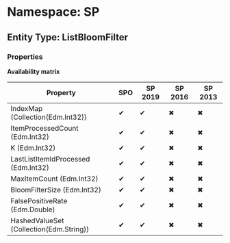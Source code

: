 # Namespace: SP
## Entity Type: ListBloomFilter

### Properties

**Availability matrix**

Property | SPO | SP 2019 | SP 2016 | SP 2013
----------|-----|---------|---------|--------
IndexMap (Collection(Edm.Int32)) | ✔ | ✔ | ✖ | ✖
ItemProcessedCount (Edm.Int32) | ✔ | ✔ | ✖ | ✖
K (Edm.Int32) | ✔ | ✔ | ✖ | ✖
LastListItemIdProcessed (Edm.Int32) | ✔ | ✔ | ✖ | ✖
MaxItemCount (Edm.Int32) | ✔ | ✔ | ✖ | ✖
BloomFilterSize (Edm.Int32) | ✔ | ✔ | ✖ | ✖
FalsePositiveRate (Edm.Double) | ✔ | ✔ | ✖ | ✖
HashedValueSet (Collection(Edm.String)) | ✔ | ✔ | ✖ | ✖

